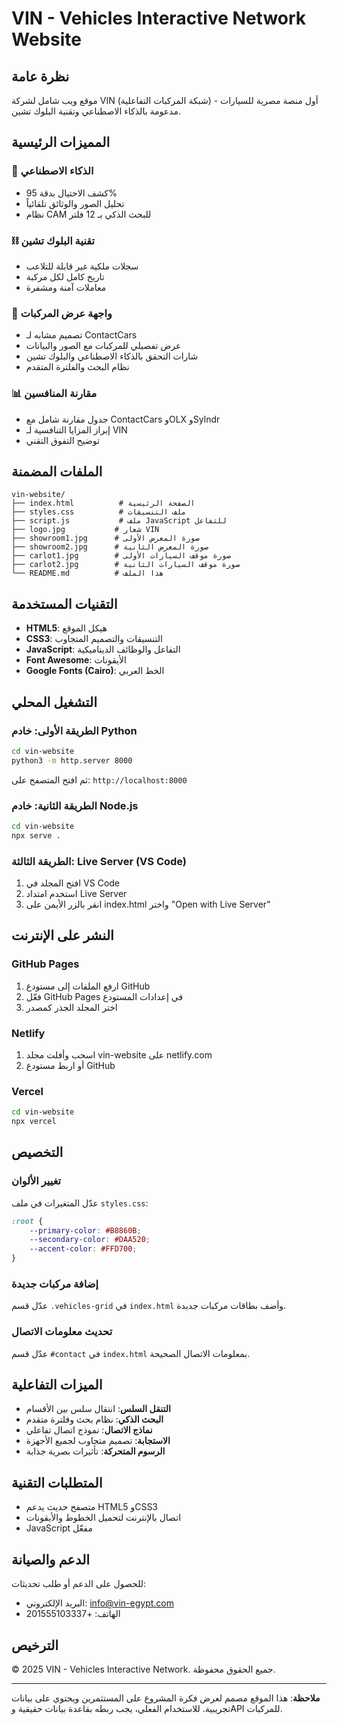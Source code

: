 # VIN - Vehicles Interactive Network Website

## نظرة عامة
موقع ويب شامل لشركة VIN (شبكة المركبات التفاعلية) - أول منصة مصرية للسيارات مدعومة بالذكاء الاصطناعي وتقنية البلوك تشين.

## المميزات الرئيسية

### 🤖 الذكاء الاصطناعي
- كشف الاحتيال بدقة 95%
- تحليل الصور والوثائق تلقائياً
- نظام CAM للبحث الذكي بـ 12 فلتر

### ⛓️ تقنية البلوك تشين
- سجلات ملكية غير قابلة للتلاعب
- تاريخ كامل لكل مركبة
- معاملات آمنة ومشفرة

### 🚗 واجهة عرض المركبات
- تصميم مشابه لـ ContactCars
- عرض تفصيلي للمركبات مع الصور والبيانات
- شارات التحقق بالذكاء الاصطناعي والبلوك تشين
- نظام البحث والفلترة المتقدم

### 📊 مقارنة المنافسين
- جدول مقارنة شامل مع ContactCars وOLX وSylndr
- إبراز المزايا التنافسية لـ VIN
- توضيح التفوق التقني

## الملفات المضمنة

```
vin-website/
├── index.html          # الصفحة الرئيسية
├── styles.css          # ملف التنسيقات
├── script.js           # ملف JavaScript للتفاعل
├── logo.jpg           # شعار VIN
├── showroom1.jpg      # صورة المعرض الأولى
├── showroom2.jpg      # صورة المعرض الثانية
├── carlot1.jpg        # صورة موقف السيارات الأولى
├── carlot2.jpg        # صورة موقف السيارات الثانية
└── README.md          # هذا الملف
```

## التقنيات المستخدمة

- **HTML5**: هيكل الموقع
- **CSS3**: التنسيقات والتصميم المتجاوب
- **JavaScript**: التفاعل والوظائف الديناميكية
- **Font Awesome**: الأيقونات
- **Google Fonts (Cairo)**: الخط العربي

## التشغيل المحلي

### الطريقة الأولى: خادم Python
```bash
cd vin-website
python3 -m http.server 8000
```
ثم افتح المتصفح على: `http://localhost:8000`

### الطريقة الثانية: خادم Node.js
```bash
cd vin-website
npx serve .
```

### الطريقة الثالثة: Live Server (VS Code)
1. افتح المجلد في VS Code
2. استخدم امتداد Live Server
3. انقر بالزر الأيمن على index.html واختر "Open with Live Server"

## النشر على الإنترنت

### GitHub Pages
1. ارفع الملفات إلى مستودع GitHub
2. فعّل GitHub Pages في إعدادات المستودع
3. اختر المجلد الجذر كمصدر

### Netlify
1. اسحب وأفلت مجلد vin-website على netlify.com
2. أو اربط مستودع GitHub

### Vercel
```bash
cd vin-website
npx vercel
```

## التخصيص

### تغيير الألوان
عدّل المتغيرات في ملف `styles.css`:
```css
:root {
    --primary-color: #B8860B;
    --secondary-color: #DAA520;
    --accent-color: #FFD700;
}
```

### إضافة مركبات جديدة
عدّل قسم `.vehicles-grid` في `index.html` وأضف بطاقات مركبات جديدة.

### تحديث معلومات الاتصال
عدّل قسم `#contact` في `index.html` بمعلومات الاتصال الصحيحة.

## الميزات التفاعلية

- **التنقل السلس**: انتقال سلس بين الأقسام
- **البحث الذكي**: نظام بحث وفلترة متقدم
- **نماذج الاتصال**: نموذج اتصال تفاعلي
- **الاستجابة**: تصميم متجاوب لجميع الأجهزة
- **الرسوم المتحركة**: تأثيرات بصرية جذابة

## المتطلبات التقنية

- متصفح حديث يدعم HTML5 وCSS3
- اتصال بالإنترنت لتحميل الخطوط والأيقونات
- JavaScript مفعّل

## الدعم والصيانة

للحصول على الدعم أو طلب تحديثات:
- البريد الإلكتروني: info@vin-egypt.com
- الهاتف: +201555103337

## الترخيص

© 2025 VIN - Vehicles Interactive Network. جميع الحقوق محفوظة.

---

**ملاحظة**: هذا الموقع مصمم لعرض فكرة المشروع على المستثمرين ويحتوي على بيانات تجريبية. للاستخدام الفعلي، يجب ربطه بقاعدة بيانات حقيقية وAPI للمركبات.


